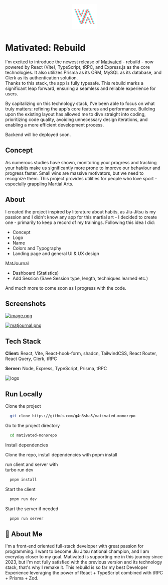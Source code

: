 <div align="center">
  <a href="https://github.com/g4n3sha5/MatiVAted">
    <img src="apps/client/src/assets/images/logo-removebg.png" alt="Logo" width="80" height="80">
  </a>
</div>

# Mativated: Rebuild

I'm excited to introduce the newest release of [Mativated](https://github.com/g4n3sha5/MatiVAted) - rebuild - now powered by React (Vite), TypeScript, tRPC, and Express.js as the core technologies. It also utilizes Prisma as its ORM, MySQL as its database, and Clerk as its authentication solution.  
Thanks to this stack, the app is fully typesafe. This rebuild marks a significant leap forward, ensuring a seamless and reliable experience for users.

By capitalizing on this technology stack, I've been able to focus on what truly matters: refining the app's core features and performance. Building upon the existing layout has allowed me to dive straight into coding, prioritizing code quality, avoiding unnecessary design iterations, and enabling a more efficient development process.

Backend will be deployed soon.

## Concept

As numerous studies have shown, monitoring your progress and tracking your habits make us significantly more prone to improve our behaviour and progress faster. Small wins are massive motivators, but we need to recognize them. This project provides utilities for people who love sport - especially grappling Martial Arts.

## About

I created the project inspired by literature about habits, as Jiu-Jitsu is my passion and I didn't know any app for this martial art - I decided to create one - primarily to keep a record of my trainings. Following this idea I did:

- Concept
- Logo
- Name
- Colors and Typography
- Landing page and general UI & UX design

MatJournal

- Dashboard (Statistics)
- Add Session (Save Session type, length, techniques learned etc.)

And much more to come soon as I progress with the code.

## Screenshots

[![image.png](https://i.postimg.cc/8PbTY5tC/image.png)](https://postimg.cc/1ffxn9xx)

[![matjournal.png](https://i.postimg.cc/mZS6JsmV/matjournal.png)](https://postimg.cc/vDczxpF6)

## Tech Stack

**Client:** React, Vite, React-hook-form, shadcn, TailwindCSS, React Router, React Query, Clerk, tRPC

**Server:** Node, Express, TypeScript, Prisma, tRPC

![logo](https://user-images.githubusercontent.com/116462435/227205699-fc9fae9f-02a4-4240-b9c3-9eccc002573f.png)

## Run Locally

Clone the project

```bash
  git clone https://github.com/g4n3sha5/mativated-monorepo
```

Go to the project directory

```bash
  cd mativated-monorepo
```

Install dependencies

Clone the repo, install dependencies with
pnpm install

run client and server with  
 turbo run dev

```bash
  pnpm install
```

Start the client

```bash
  pnpm run dev
```

Start the server if needed

```bash
  pnpm run server
```

## 🚀 About Me

I'm a front-end oriented full-stack developer with great passion for programming.
I want to become Jiu Jitsu national champion, and I am everyday closer to my goal. Mativated is supporting me in this journey since 2023, but I'm not fully satisfied with the previous version and its technology stack, that's why I remake it.
This rebuild is so far my best Developer Experience leveraging the power of React + TypeScript combined with tRPC + Prisma + Zod.
